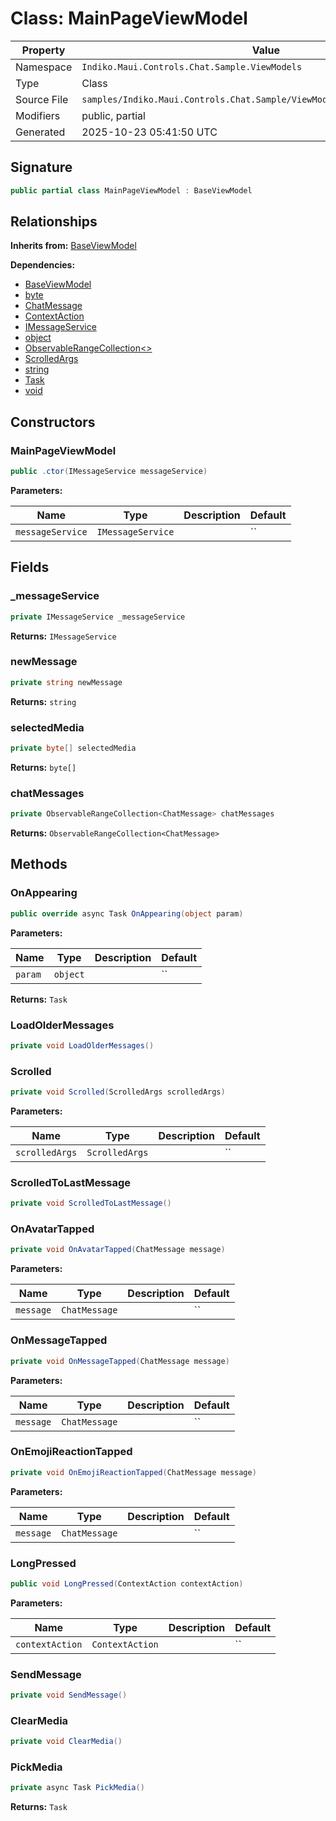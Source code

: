 # Class: MainPageViewModel

| Property | Value |
|----------|-------|
| Namespace | `Indiko.Maui.Controls.Chat.Sample.ViewModels` |
| Type | Class |
| Source File | `samples/Indiko.Maui.Controls.Chat.Sample/ViewModels/MainPageViewModel.cs` |
| Modifiers | public, partial |
| Generated | 2025-10-23 05:41:50 UTC |

## Signature

```csharp
public partial class MainPageViewModel : BaseViewModel
```

## Relationships

**Inherits from:** [BaseViewModel](BaseViewModel.md)

**Dependencies:**
- [BaseViewModel](BaseViewModel.md)
- [byte](byte.md)
- [ChatMessage](ChatMessage.md)
- [ContextAction](ContextAction.md)
- [IMessageService](IMessageService.md)
- [object](object.md)
- [ObservableRangeCollection<>](ObservableRangeCollection__.md)
- [ScrolledArgs](ScrolledArgs.md)
- [string](string.md)
- [Task](Task.md)
- [void](void.md)

## Constructors

### MainPageViewModel

```csharp
public .ctor(IMessageService messageService)
```

**Parameters:**

| Name | Type | Description | Default |
|------|------|-------------|---------|
| `messageService` | `IMessageService` |  | `` |

## Fields

### _messageService

```csharp
private IMessageService _messageService
```

**Returns:** `IMessageService`

### newMessage

```csharp
private string newMessage
```

**Returns:** `string`

### selectedMedia

```csharp
private byte[] selectedMedia
```

**Returns:** `byte[]`

### chatMessages

```csharp
private ObservableRangeCollection<ChatMessage> chatMessages
```

**Returns:** `ObservableRangeCollection<ChatMessage>`

## Methods

### OnAppearing

```csharp
public override async Task OnAppearing(object param)
```

**Parameters:**

| Name | Type | Description | Default |
|------|------|-------------|---------|
| `param` | `object` |  | `` |

**Returns:** `Task`

### LoadOlderMessages

```csharp
private void LoadOlderMessages()
```

### Scrolled

```csharp
private void Scrolled(ScrolledArgs scrolledArgs)
```

**Parameters:**

| Name | Type | Description | Default |
|------|------|-------------|---------|
| `scrolledArgs` | `ScrolledArgs` |  | `` |

### ScrolledToLastMessage

```csharp
private void ScrolledToLastMessage()
```

### OnAvatarTapped

```csharp
private void OnAvatarTapped(ChatMessage message)
```

**Parameters:**

| Name | Type | Description | Default |
|------|------|-------------|---------|
| `message` | `ChatMessage` |  | `` |

### OnMessageTapped

```csharp
private void OnMessageTapped(ChatMessage message)
```

**Parameters:**

| Name | Type | Description | Default |
|------|------|-------------|---------|
| `message` | `ChatMessage` |  | `` |

### OnEmojiReactionTapped

```csharp
private void OnEmojiReactionTapped(ChatMessage message)
```

**Parameters:**

| Name | Type | Description | Default |
|------|------|-------------|---------|
| `message` | `ChatMessage` |  | `` |

### LongPressed

```csharp
public void LongPressed(ContextAction contextAction)
```

**Parameters:**

| Name | Type | Description | Default |
|------|------|-------------|---------|
| `contextAction` | `ContextAction` |  | `` |

### SendMessage

```csharp
private void SendMessage()
```

### ClearMedia

```csharp
private void ClearMedia()
```

### PickMedia

```csharp
private async Task PickMedia()
```

**Returns:** `Task`

